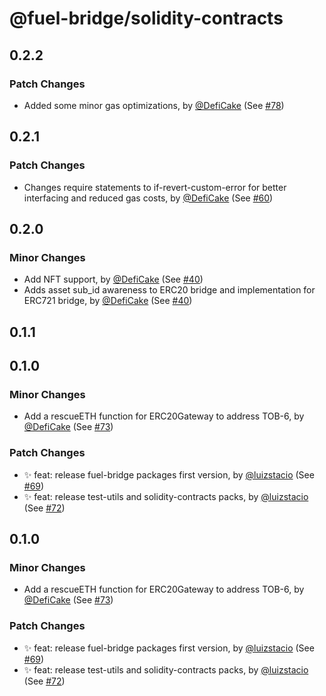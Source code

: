 # @fuel-bridge/solidity-contracts

## 0.2.2

### Patch Changes

- Added some minor gas optimizations, by [@DefiCake](https://github.com/DefiCake) (See [#78](https://github.com/FuelLabs/fuel-bridge/pull/78))

## 0.2.1

### Patch Changes

- Changes require statements to if-revert-custom-error for better interfacing and reduced gas costs, by [@DefiCake](https://github.com/DefiCake) (See [#60](https://github.com/FuelLabs/fuel-bridge/pull/60))

## 0.2.0

### Minor Changes

- Add NFT support, by [@DefiCake](https://github.com/DefiCake) (See [#40](https://github.com/FuelLabs/fuel-bridge/pull/40))
- Adds asset sub_id awareness to ERC20 bridge and implementation for ERC721 bridge, by [@DefiCake](https://github.com/DefiCake) (See [#40](https://github.com/FuelLabs/fuel-bridge/pull/40))

## 0.1.1

## 0.1.0

### Minor Changes

- Add a rescueETH function for ERC20Gateway to address TOB-6, by [@DefiCake](https://github.com/DefiCake) (See [#73](https://github.com/FuelLabs/fuel-bridge/pull/73))

### Patch Changes

- ✨ feat: release fuel-bridge packages first version, by [@luizstacio](https://github.com/luizstacio) (See [#69](https://github.com/FuelLabs/fuel-bridge/pull/69))
- ✨ feat: release test-utils and solidity-contracts packs, by [@luizstacio](https://github.com/luizstacio) (See [#72](https://github.com/FuelLabs/fuel-bridge/pull/72))

## 0.1.0

### Minor Changes

- Add a rescueETH function for ERC20Gateway to address TOB-6, by [@DefiCake](https://github.com/DefiCake) (See [#73](https://github.com/FuelLabs/fuel-bridge/pull/73))

### Patch Changes

- ✨ feat: release fuel-bridge packages first version, by [@luizstacio](https://github.com/luizstacio) (See [#69](https://github.com/FuelLabs/fuel-bridge/pull/69))
- ✨ feat: release test-utils and solidity-contracts packs, by [@luizstacio](https://github.com/luizstacio) (See [#72](https://github.com/FuelLabs/fuel-bridge/pull/72))
